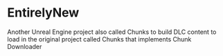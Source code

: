 # EntirelyNew
Another Unreal Engine project also called Chunks to build DLC content to load in the original project called Chunks that implements Chunk Downloader
